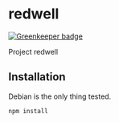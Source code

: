 redwell
=======

[![Greenkeeper badge](https://badges.greenkeeper.io/insanity54/redwell.svg)](https://greenkeeper.io/)

Project redwell


Installation
----

Debian is the only thing tested.

    npm install



    

